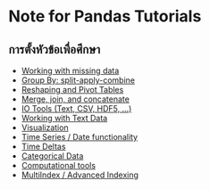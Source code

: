 Note for Pandas Tutorials
==

## การตั้งหัวข้อเพื่อศึกษา

-   [Working with missing data](http://pandas.pydata.org/pandas-docs/stable/missing_data.html)
-   [Group By: split-apply-combine](http://pandas.pydata.org/pandas-docs/stable/groupby.html)
-   [Reshaping and Pivot Tables](http://pandas.pydata.org/pandas-docs/stable/reshaping.html)
-   [Merge, join, and concatenate](http://pandas.pydata.org/pandas-docs/stable/merging.html)
-   [IO Tools (Text, CSV, HDF5, …)](http://pandas.pydata.org/pandas-docs/stable/io.html)
-   [Working with Text Data](http://pandas.pydata.org/pandas-docs/stable/text.html)
-   [Visualization](http://pandas.pydata.org/pandas-docs/stable/visualization.html)
-   [Time Series / Date functionality](http://pandas.pydata.org/pandas-docs/stable/timeseries.html)
-   [Time Deltas](http://pandas.pydata.org/pandas-docs/stable/timedeltas.html)
-   [Categorical Data](http://pandas.pydata.org/pandas-docs/stable/categorical.html)
-   [Computational tools](http://pandas.pydata.org/pandas-docs/stable/computation.html)
-   [MultiIndex / Advanced Indexing](http://pandas.pydata.org/pandas-docs/stable/advanced.html)


<!--stackedit_data:
eyJoaXN0b3J5IjpbLTQ0MTQxNjEzN119
-->